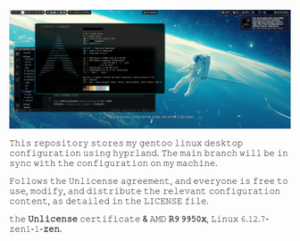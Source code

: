 ![desktop.preview.png](preview%2Fdesktop.preview.png)

𝚃𝚑𝚒𝚜 𝚛𝚎𝚙𝚘𝚜𝚒𝚝𝚘𝚛𝚢 𝚜𝚝𝚘𝚛𝚎𝚜 𝚖𝚢 𝚐𝚎𝚗𝚝𝚘𝚘 𝚕𝚒𝚗𝚞𝚡 𝚍𝚎𝚜𝚔𝚝𝚘𝚙 𝚌𝚘𝚗𝚏𝚒𝚐𝚞𝚛𝚊𝚝𝚒𝚘𝚗 𝚞𝚜𝚒𝚗𝚐 𝚑𝚢𝚙𝚛𝚕𝚊𝚗𝚍.
𝚃𝚑𝚎 𝚖𝚊𝚒𝚗 𝚋𝚛𝚊𝚗𝚌𝚑 𝚠𝚒𝚕𝚕 𝚋𝚎 𝚒𝚗 𝚜𝚢𝚗𝚌 𝚠𝚒𝚝𝚑 𝚝𝚑𝚎 𝚌𝚘𝚗𝚏𝚒𝚐𝚞𝚛𝚊𝚝𝚒𝚘𝚗 𝚘𝚗 𝚖𝚢 𝚖𝚊𝚌𝚑𝚒𝚗𝚎.

𝙵𝚘𝚕𝚕𝚘𝚠𝚜 𝚝𝚑𝚎 𝚄𝚗𝚕𝚒𝚌𝚎𝚗𝚜𝚎 𝚊𝚐𝚛𝚎𝚎𝚖𝚎𝚗𝚝, 𝚊𝚗𝚍 𝚎𝚟𝚎𝚛𝚢𝚘𝚗𝚎 𝚒𝚜 𝚏𝚛𝚎𝚎 𝚝𝚘 𝚞𝚜𝚎, 𝚖𝚘𝚍𝚒𝚏𝚢, 𝚊𝚗𝚍 𝚍𝚒𝚜𝚝𝚛𝚒𝚋𝚞𝚝𝚎 𝚝𝚑𝚎 𝚛𝚎𝚕𝚎𝚟𝚊𝚗𝚝 𝚌𝚘𝚗𝚏𝚒𝚐𝚞𝚛𝚊𝚝𝚒𝚘𝚗 𝚌𝚘𝚗𝚝𝚎𝚗𝚝, 𝚊𝚜 𝚍𝚎𝚝𝚊𝚒𝚕𝚎𝚍 𝚒𝚗 𝚝𝚑𝚎 𝙻𝙸𝙲𝙴𝙽𝚂𝙴 𝚏𝚒𝚕𝚎.

𝚝𝚑𝚎 **𝚄𝚗𝚕𝚒𝚌𝚎𝚗𝚜𝚎** 𝚌𝚎𝚛𝚝𝚒𝚏𝚒𝚌𝚊𝚝𝚎 & 𝙰𝙼𝙳 **𝚁𝟿 𝟿𝟿𝟻𝟶𝚡**, 𝙻𝚒𝚗𝚞𝚡 𝟼.𝟷𝟸.𝟽-𝚣𝚎𝚗𝟷-𝟷-**𝚣𝚎𝚗**.
